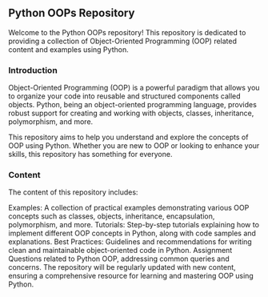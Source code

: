 ## Python OOPs Repository
Welcome to the Python OOPs repository! This repository is dedicated to providing a collection of Object-Oriented Programming (OOP) related content and examples using Python.

### Introduction
Object-Oriented Programming (OOP) is a powerful paradigm that allows you to organize your code into reusable and structured components called objects. Python, being an object-oriented programming language, provides robust support for creating and working with objects, classes, inheritance, polymorphism, and more.

This repository aims to help you understand and explore the concepts of OOP using Python. Whether you are new to OOP or looking to enhance your skills, this repository has something for everyone.

### Content
The content of this repository includes:

Examples: A collection of practical examples demonstrating various OOP concepts such as classes, objects, inheritance, encapsulation, polymorphism, and more.
Tutorials: Step-by-step tutorials explaining how to implement different OOP concepts in Python, along with code samples and explanations.
Best Practices: Guidelines and recommendations for writing clean and maintainable object-oriented code in Python.
Assignment Questions related to Python OOP, addressing common queries and concerns.
The repository will be regularly updated with new content, ensuring a comprehensive resource for learning and mastering OOP using Python.
